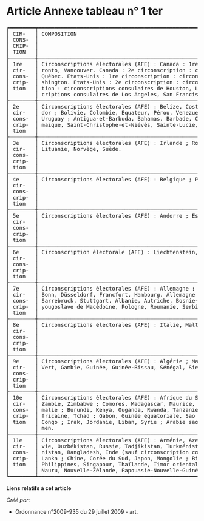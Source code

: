 # Article Annexe tableau n° 1 ter

<pre>
┏━━━━━━━━┯━━━━━━━━━━━━━━━━━━━━━━━━━━━━━━━━━━━━━━━━━━━━━━━━━━━━━━━━━━━━━━━━━━━━━━━━━━━━━━━━━━━━━━━━━━━━━━━━━━━━━━━━━━━━━━━━━━┓
┃ CIR-   │ COMPOSITION                                                                                                      ┃
┃ CONS-  │                                                                                                                  ┃
┃ CRIP-  │                                                                                                                  ┃
┃ TION   │                                                                                                                  ┃
┠┈┈┈┈┈┈┈┈┼┈┈┈┈┈┈┈┈┈┈┈┈┈┈┈┈┈┈┈┈┈┈┈┈┈┈┈┈┈┈┈┈┈┈┈┈┈┈┈┈┈┈┈┈┈┈┈┈┈┈┈┈┈┈┈┈┈┈┈┈┈┈┈┈┈┈┈┈┈┈┈┈┈┈┈┈┈┈┈┈┈┈┈┈┈┈┈┈┈┈┈┈┈┈┈┈┈┈┈┈┈┈┈┈┈┈┈┈┈┈┈┈┈┈┨
┃ 1re    │ Circonscriptions électorales (AFE) : Canada : 1re circonscription : circonscriptions consulaires d'Ottawa, To-   ┃
┃ cir-   │ ronto, Vancouver. Canada : 2e circonscription : circonscriptions consulaires de Moncton et Halifax, Montréal,    ┃
┃ cons-  │ Québec. Etats-Unis : 1re circonscription : circonscriptions consulaires d'Atlanta, Boston, Miami, New York, Wa-  ┃
┃ crip-  │ shington. Etats-Unis : 2e circonscription : circonscription consulaire de Chicago. Etats-Unis : 3e circonscrip-  ┃
┃ tion   │ tion : circonscriptions consulaires de Houston, La Nouvelle-Orléans. Etats-Unis : 4e circonscription : circons-  ┃
┃        │ criptions consulaires de Los Angeles, San Francisco.                                                             ┃
┠┈┈┈┈┈┈┈┈┼┈┈┈┈┈┈┈┈┈┈┈┈┈┈┈┈┈┈┈┈┈┈┈┈┈┈┈┈┈┈┈┈┈┈┈┈┈┈┈┈┈┈┈┈┈┈┈┈┈┈┈┈┈┈┈┈┈┈┈┈┈┈┈┈┈┈┈┈┈┈┈┈┈┈┈┈┈┈┈┈┈┈┈┈┈┈┈┈┈┈┈┈┈┈┈┈┈┈┈┈┈┈┈┈┈┈┈┈┈┈┈┈┈┈┨
┃ 2e     │ Circonscriptions électorales (AFE) : Belize, Costa Rica, Guatemala, Honduras, Mexique, Nicaragua, Panama, Salva- ┃
┃ cir-   │ dor ; Bolivie, Colombie, Equateur, Pérou, Venezuela ; Brésil, Guyana, Suriname ; Argentine, Chili, Paraguay,     ┃
┃ cons-  │ Uruguay ; Antigua-et-Barbuda, Bahamas, Barbade, Cuba, République dominicaine, Dominique, Grenade, Haïti, Ja-     ┃
┃ crip-  │ maïque, Saint-Christophe-et-Niévès, Sainte-Lucie, Saint-Vincent-et-les-Grenadines, Trinité-et-Tobago.            ┃
┃ tion   │                                                                                                                  ┃
┠┈┈┈┈┈┈┈┈┼┈┈┈┈┈┈┈┈┈┈┈┈┈┈┈┈┈┈┈┈┈┈┈┈┈┈┈┈┈┈┈┈┈┈┈┈┈┈┈┈┈┈┈┈┈┈┈┈┈┈┈┈┈┈┈┈┈┈┈┈┈┈┈┈┈┈┈┈┈┈┈┈┈┈┈┈┈┈┈┈┈┈┈┈┈┈┈┈┈┈┈┈┈┈┈┈┈┈┈┈┈┈┈┈┈┈┈┈┈┈┈┈┈┈┨
┃ 3e     │ Circonscriptions électorales (AFE) : Irlande ; Royaume-Uni ; Danemark, Estonie, Finlande, Islande, Lettonie ;    ┃
┃ cir-   │ Lituanie, Norvège, Suède.                                                                                        ┃
┃ cons-  │                                                                                                                  ┃
┃ crip-  │                                                                                                                  ┃
┃ tion   │                                                                                                                  ┃
┠┈┈┈┈┈┈┈┈┼┈┈┈┈┈┈┈┈┈┈┈┈┈┈┈┈┈┈┈┈┈┈┈┈┈┈┈┈┈┈┈┈┈┈┈┈┈┈┈┈┈┈┈┈┈┈┈┈┈┈┈┈┈┈┈┈┈┈┈┈┈┈┈┈┈┈┈┈┈┈┈┈┈┈┈┈┈┈┈┈┈┈┈┈┈┈┈┈┈┈┈┈┈┈┈┈┈┈┈┈┈┈┈┈┈┈┈┈┈┈┈┈┈┈┨
┃ 4e     │ Circonscriptions électorales (AFE) : Belgique ; Pays-Bas ; Luxembourg.                                           ┃
┃ cir-   │                                                                                                                  ┃
┃ cons-  │                                                                                                                  ┃
┃ crip-  │                                                                                                                  ┃
┃ tion   │                                                                                                                  ┃
┠┈┈┈┈┈┈┈┈┼┈┈┈┈┈┈┈┈┈┈┈┈┈┈┈┈┈┈┈┈┈┈┈┈┈┈┈┈┈┈┈┈┈┈┈┈┈┈┈┈┈┈┈┈┈┈┈┈┈┈┈┈┈┈┈┈┈┈┈┈┈┈┈┈┈┈┈┈┈┈┈┈┈┈┈┈┈┈┈┈┈┈┈┈┈┈┈┈┈┈┈┈┈┈┈┈┈┈┈┈┈┈┈┈┈┈┈┈┈┈┈┈┈┈┨
┃ 5e     │ Circonscriptions électorales (AFE) : Andorre ; Espagne ; Monaco ; Portugal.                                      ┃
┃ cir-   │                                                                                                                  ┃
┃ cons-  │                                                                                                                  ┃
┃ crip-  │                                                                                                                  ┃
┃ tion   │                                                                                                                  ┃
┠┈┈┈┈┈┈┈┈┼┈┈┈┈┈┈┈┈┈┈┈┈┈┈┈┈┈┈┈┈┈┈┈┈┈┈┈┈┈┈┈┈┈┈┈┈┈┈┈┈┈┈┈┈┈┈┈┈┈┈┈┈┈┈┈┈┈┈┈┈┈┈┈┈┈┈┈┈┈┈┈┈┈┈┈┈┈┈┈┈┈┈┈┈┈┈┈┈┈┈┈┈┈┈┈┈┈┈┈┈┈┈┈┈┈┈┈┈┈┈┈┈┈┈┨
┃ 6e     │ Circonscription électorale (AFE) : Liechtenstein, Suisse.                                                        ┃
┃ cir-   │                                                                                                                  ┃
┃ cons-  │                                                                                                                  ┃
┃ crip-  │                                                                                                                  ┃
┃ tion   │                                                                                                                  ┃
┠┈┈┈┈┈┈┈┈┼┈┈┈┈┈┈┈┈┈┈┈┈┈┈┈┈┈┈┈┈┈┈┈┈┈┈┈┈┈┈┈┈┈┈┈┈┈┈┈┈┈┈┈┈┈┈┈┈┈┈┈┈┈┈┈┈┈┈┈┈┈┈┈┈┈┈┈┈┈┈┈┈┈┈┈┈┈┈┈┈┈┈┈┈┈┈┈┈┈┈┈┈┈┈┈┈┈┈┈┈┈┈┈┈┈┈┈┈┈┈┈┈┈┈┨
┃ 7e     │ Circonscriptions électorales (AFE) : Allemagne : 1re circonscription : circonscriptions consulaires de Berlin,   ┃
┃ cir-   │ Bonn, Düsseldorf, Francfort, Hambourg. Allemagne : 2e circonscription : circonscriptions consulaires de Munich,  ┃
┃ cons-  │ Sarrebruck, Stuttgart. Albanie, Autriche, Bosnie-Herzégovine, Bulgarie, Croatie, Hongrie, ancienne République    ┃
┃ crip-  │ yougoslave de Macédoine, Pologne, Roumanie, Serbie-et-Monténégro, Slovénie, République tchèque, Slovaquie.       ┃
┃ tion   │                                                                                                                  ┃
┠┈┈┈┈┈┈┈┈┼┈┈┈┈┈┈┈┈┈┈┈┈┈┈┈┈┈┈┈┈┈┈┈┈┈┈┈┈┈┈┈┈┈┈┈┈┈┈┈┈┈┈┈┈┈┈┈┈┈┈┈┈┈┈┈┈┈┈┈┈┈┈┈┈┈┈┈┈┈┈┈┈┈┈┈┈┈┈┈┈┈┈┈┈┈┈┈┈┈┈┈┈┈┈┈┈┈┈┈┈┈┈┈┈┈┈┈┈┈┈┈┈┈┈┨
┃ 8e     │ Circonscriptions électorales (AFE) : Italie, Malte, Saint-Marin, Saint-Siège ; Chypre, Grèce, Turquie ; Israël.  ┃
┃ cir-   │                                                                                                                  ┃
┃ cons-  │                                                                                                                  ┃
┃ crip-  │                                                                                                                  ┃
┃ tion   │                                                                                                                  ┃
┠┈┈┈┈┈┈┈┈┼┈┈┈┈┈┈┈┈┈┈┈┈┈┈┈┈┈┈┈┈┈┈┈┈┈┈┈┈┈┈┈┈┈┈┈┈┈┈┈┈┈┈┈┈┈┈┈┈┈┈┈┈┈┈┈┈┈┈┈┈┈┈┈┈┈┈┈┈┈┈┈┈┈┈┈┈┈┈┈┈┈┈┈┈┈┈┈┈┈┈┈┈┈┈┈┈┈┈┈┈┈┈┈┈┈┈┈┈┈┈┈┈┈┈┨
┃ 9e     │ Circonscriptions électorales (AFE) : Algérie ; Maroc ; Libye, Tunisie ; Burkina, Mali, Niger ; Mauritanie ; Cap- ┃
┃ cir-   │ Vert, Gambie, Guinée, Guinée-Bissau, Sénégal, Sierra Leone ; Côte d'Ivoire, Liberia.                             ┃
┃ cons-  │                                                                                                                  ┃
┃ crip-  │                                                                                                                  ┃
┃ tion   │                                                                                                                  ┃
┠┈┈┈┈┈┈┈┈┼┈┈┈┈┈┈┈┈┈┈┈┈┈┈┈┈┈┈┈┈┈┈┈┈┈┈┈┈┈┈┈┈┈┈┈┈┈┈┈┈┈┈┈┈┈┈┈┈┈┈┈┈┈┈┈┈┈┈┈┈┈┈┈┈┈┈┈┈┈┈┈┈┈┈┈┈┈┈┈┈┈┈┈┈┈┈┈┈┈┈┈┈┈┈┈┈┈┈┈┈┈┈┈┈┈┈┈┈┈┈┈┈┈┈┨
┃ 10e    │ Circonscriptions électorales (AFE) : Afrique du Sud, Bostwana, Lesotho, Malawi, Mozambique, Namibie, Swaziland,  ┃
┃ cir-   │ Zambie, Zimbabwe ; Comores, Madagascar, Maurice, Seychelles ; Egypte, Soudan ; Djibouti, Erythrée, Ethiopie, So- ┃
┃ cons-  │ malie ; Burundi, Kenya, Ouganda, Rwanda, Tanzanie ; Bénin, Ghana, Nigéria, Togo ; Cameroun, République centra-   ┃
┃ crip-  │ fricaine, Tchad ; Gabon, Guinée équatoriale, Sao Tomé-et-Principe ; Angola, Congo, République démocratique du    ┃
┃ tion   │ Congo ; Irak, Jordanie, Liban, Syrie ; Arabie saoudite, Bahreïn, Emirats arabes unis, Koweït, Oman, Qatar, Yé-   ┃
┃        │ men.                                                                                                             ┃
┠┈┈┈┈┈┈┈┈┼┈┈┈┈┈┈┈┈┈┈┈┈┈┈┈┈┈┈┈┈┈┈┈┈┈┈┈┈┈┈┈┈┈┈┈┈┈┈┈┈┈┈┈┈┈┈┈┈┈┈┈┈┈┈┈┈┈┈┈┈┈┈┈┈┈┈┈┈┈┈┈┈┈┈┈┈┈┈┈┈┈┈┈┈┈┈┈┈┈┈┈┈┈┈┈┈┈┈┈┈┈┈┈┈┈┈┈┈┈┈┈┈┈┈┨
┃ 11e    │ Circonscriptions électorales (AFE) : Arménie, Azerbaïdjan, Biélorussie, Géorgie, Kazakhstan, Kirghizstan, Molda- ┃
┃ cir-   │ vie, Ouzbékistan, Russie, Tadjikistan, Turkménistan, Ukraine ; Circonscription consulaire de Pondichéry ; Afgha- ┃
┃ cons-  │ nistan, Bangladesh, Inde (sauf circonscription consulaire de Pondichéry), Iran, Maldives, Népal, Pakistan, Sri   ┃
┃ crip-  │ Lanka ; Chine, Corée du Sud, Japon, Mongolie ; Birmanie, Brunei, Cambodge, Indonésie, Laos, Malaisie, Palaos,    ┃
┃ tion   │ Philippines, Singapour, Thaïlande, Timor oriental, Vietnam ; Australie, Fidji, Kiribati, Marshall, Micronésie,   ┃
┃        │ Nauru, Nouvelle-Zélande, Papouasie-Nouvelle-Guinée, Salomon, Samoa, Tonga, Tuvalu, Vanuatu.                      ┃
┗━━━━━━━━┷━━━━━━━━━━━━━━━━━━━━━━━━━━━━━━━━━━━━━━━━━━━━━━━━━━━━━━━━━━━━━━━━━━━━━━━━━━━━━━━━━━━━━━━━━━━━━━━━━━━━━━━━━━━━━━━━━━┛
</pre>


**Liens relatifs à cet article**

_Créé par_:

  - Ordonnance n°2009-935 du 29 juillet 2009 - art.
